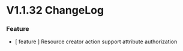 # V1.1.32 ChangeLog 

### Feature
* [ feature ] Resource creator action support attribute authorization 
